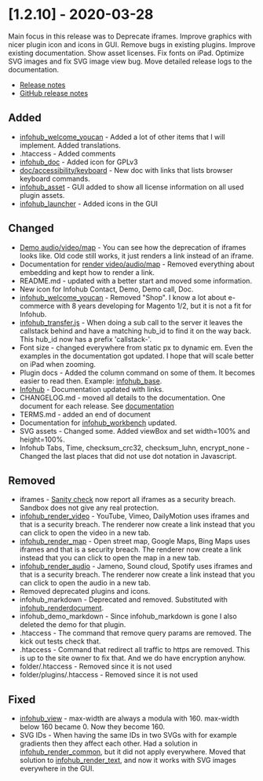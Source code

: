 # [1.2.10] - 2020-03-28
Main focus in this release was to Deprecate iframes. Improve graphics with nicer plugin icon and icons in GUI. Remove bugs in existing plugins. Improve existing documentation. Show asset licenses. Fix fonts on iPad. Optimize SVG images and fix SVG image view bug. Move detailed release logs to the documentation.  

* [Release notes](main,release_v1_v1v2_v1v2v10)
* [GitHub release notes](https://github.com/peterlembke/infohub/releases/tag/v1.2.10)

## Added
- [infohub_welcome_youcan](plugin,infohub_welcome_youcan) - Added a lot of other items that I will implement. Added translations.
- .htaccess - Added comments
- [infohub_doc](plugin,infohub_doc) - Added icon for GPLv3
- [doc/accessibility/keyboard](main,accessibility_keyboard) - New doc with links that lists browser keyboard commands.
- [infohub_asset](plugin,infohub_asset) - GUI added to show all license information on all used plugin assets.
- [infohub_launcher](plugin,infohub_launcher) - Added icons in the GUI

## Changed
- [Demo audio/video/map](plugin,infohub_demo_audio) - You can see how the deprecation of iframes looks like. Old code still works, it just renders a link instead of an iframe.
- Documentation for [render video/audio/map](plugin,infohub_render_audio) - Removed everything about embedding and kept how to render a link.
- README.md - updated with a better start and moved some information.
- New icon for Infohub Contact, Demo, Demo call, Doc.
- [infohub_welcome_youcan](plugin,infohub_welcome_youcan) - Removed "Shop". I know a lot about e-commerce with 8 years developing for Magento 1/2, but it is not a fit for Infohub.
- [infohub_transfer.js](plugin,infohub_transfer) - When doing a sub call to the server it leaves the callstack behind and have a matching hub_id to find it on the way back. This hub_id now has a prefix 'callstack-'.
- Font size - changed everywhere from static px to dynamic em. Even the examples in the documentation got updated. I hope that will scale better on iPad when zooming.
- Plugin docs - Added the column command on some of them. It becomes easier to read then. Example: [infohub_base](plugin,infohub_base).
- [Infohub](plugin,infohub) - Documentation updated with links.
- CHANGELOG.md - moved all details to the documentation. One document for each release. See [documentation](main,release)
- TERMS.md - added an end of document
- Documentation for [infohub_workbench](plugin,infohub_workbench) updated.
- SVG assets - Changed some. Added viewBox and set width=100% and height=100%.
- Infohub Tabs, Time, checksum_crc32, checksum_luhn, encrypt_none - Changed the last places that did not use dot notation in Javascript.

## Removed
- iframes - [Sanity check](main,core_include_sanitycheck) now report all iframes as a security breach. Sandbox does not give any real protection.
- [infohub_render_video](plugin,infohub_render_video) - YouTube, Vimeo, DailyMotion uses iframes and that is a security breach. The renderer now create a link instead that you can click to open the video in a new tab.
- [infohub_render_map](plugin,infohub_render_map) - Open street map, Google Maps, Bing Maps uses iframes and that is a security breach. The renderer now create a link instead that you can click to open the map in a new tab.
- [infohub_render_audio](plugin,infohub_render_audio) - Jameno, Sound cloud, Spotify uses iframes and that is a security breach. The renderer now create a link instead that you can click to open the audio in a new tab.
- Removed deprecated plugins and icons.
- infohub_markdown - Deprecated and removed. Substituted with [infohub_renderdocument](plugin,infohub_renderdocument).
- infohub_demo_markdown - Since infohub_markdown is gone I also deleted the demo for that plugin.
- .htaccess - The command that remove query params are removed. The kick out tests check that.
- .htaccess - Command that redirect all traffic to https are removed. This is up to the site owner to fix that. And we do have encryption anyhow.
- folder/.htaccess - Removed since it is not used
- folder/plugins/.htaccess - Removed since it is not used

## Fixed
- [infohub_view](plugin,infohub_view) - max-width are always a modula with 160. max-width below 160 became 0. Now they become 160.
- SVG IDs - When having the same IDs in two SVGs with for example gradients then they affect each other. Had a solution in [infohub_render_common](plugin,infohub_render_common), but it did not apply everywhere. Moved that solution to [infohub_render_text](plugin,infohub_render_text), and now it works with SVG images everywhere in the GUI.
 